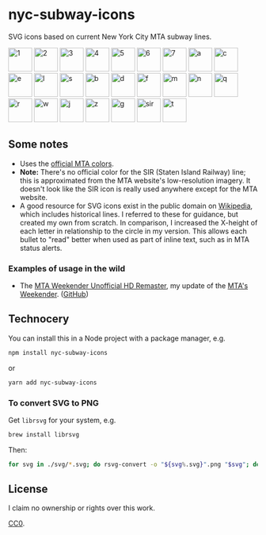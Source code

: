 nyc-subway-icons
================

SVG icons based on current New York City MTA subway lines.

<img src="https://unpkg.com/nyc-subway-icons@0.3.3/svg/1.svg" alt="1" width="48"> <img src="https://unpkg.com/nyc-subway-icons@0.3.3/svg/2.svg" alt="2" width="48"> <img src="https://unpkg.com/nyc-subway-icons@0.3.3/svg/3.svg" alt="3" width="48">
<img src="https://unpkg.com/nyc-subway-icons@0.3.3/svg/4.svg" alt="4" width="48">
<img src="https://unpkg.com/nyc-subway-icons@0.3.3/svg/5.svg" alt="5" width="48">
<img src="https://unpkg.com/nyc-subway-icons@0.3.3/svg/6.svg" alt="6" width="48">
<img src="https://unpkg.com/nyc-subway-icons@0.3.3/svg/7.svg" alt="7" width="48">
<img src="https://unpkg.com/nyc-subway-icons@0.3.3/svg/a.svg" alt="a" width="48">
<img src="https://unpkg.com/nyc-subway-icons@0.3.3/svg/c.svg" alt="c" width="48">
<img src="https://unpkg.com/nyc-subway-icons@0.3.3/svg/e.svg" alt="e" width="48">
<img src="https://unpkg.com/nyc-subway-icons@0.3.3/svg/l.svg" alt="l" width="48">
<img src="https://unpkg.com/nyc-subway-icons@0.3.3/svg/s.svg" alt="s" width="48">
<img src="https://unpkg.com/nyc-subway-icons@0.3.3/svg/b.svg" alt="b" width="48">
<img src="https://unpkg.com/nyc-subway-icons@0.3.3/svg/d.svg" alt="d" width="48">
<img src="https://unpkg.com/nyc-subway-icons@0.3.3/svg/f.svg" alt="f" width="48">
<img src="https://unpkg.com/nyc-subway-icons@0.3.3/svg/m.svg" alt="m" width="48">
<img src="https://unpkg.com/nyc-subway-icons@0.3.3/svg/n.svg" alt="n" width="48">
<img src="https://unpkg.com/nyc-subway-icons@0.3.3/svg/q.svg" alt="q" width="48">
<img src="https://unpkg.com/nyc-subway-icons@0.3.3/svg/r.svg" alt="r" width="48">
<img src="https://unpkg.com/nyc-subway-icons@0.3.3/svg/w.svg" alt="w" width="48">
<img src="https://unpkg.com/nyc-subway-icons@0.3.3/svg/j.svg" alt="j" width="48">
<img src="https://unpkg.com/nyc-subway-icons@0.3.3/svg/z.svg" alt="z" width="48">
<img src="https://unpkg.com/nyc-subway-icons@0.3.3/svg/g.svg" alt="g" width="48">
<img src="https://unpkg.com/nyc-subway-icons@0.3.3/svg/sir.svg" alt="sir" width="48">
<img src="https://unpkg.com/nyc-subway-icons@0.3.3/svg/t.svg" alt="t" width="48">

## Some notes

* Uses the [official MTA colors](http://web.mta.info/developers/resources/line_colors.htm).
* __Note:__ There's no official color for the SIR (Staten Island Railway) line; this is approximated from the MTA website's low-resolution imagery. It doesn't look like the SIR icon is really used anywhere except for the MTA website.
* A good resource for SVG icons exist in the public domain on [Wikipedia](http://commons.wikimedia.org/wiki/New_York_City_Subway_bullets), which includes historical lines. I referred to these for guidance, but created my own from scratch. In comparison, I increased the X-height of each letter in relationship to the circle in my version. This allows each bullet to "read" better when used as part of inline text, such as in MTA status alerts.

### Examples of usage in the wild

* The [MTA Weekender Unofficial HD Remaster](https://weekender.netlify.com/), my update of the [MTA's Weekender](http://web.mta.info/weekender/servicestatus.html). ([GitHub](https://github.com/louh/weekender))


## Technocery

You can install this in a Node project with a package manager, e.g.

```sh
npm install nyc-subway-icons
```

or

```sh
yarn add nyc-subway-icons
```


### To convert SVG to PNG

Get `librsvg` for your system, e.g.

```sh
brew install librsvg
```

Then:

```sh
for svg in ./svg/*.svg; do rsvg-convert -o "${svg%.svg}".png "$svg"; done
```


## License

I claim no ownership or rights over this work.

[CC0](http://creativecommons.org/publicdomain/zero/1.0/).
